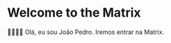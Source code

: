 # Welcome to the Matrix

👨‍💻👩‍💻 Olá, eu sou João Pedro.
Iremos entrar na Matrix.

<style>
.matrix {
 border-radius: 20%;
}
<\style>

<img src="images (31).jpeg" class="matrix" alt="dois personagens">
